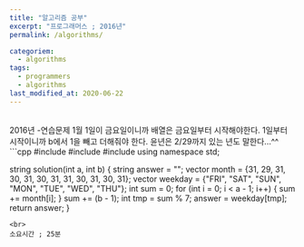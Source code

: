 ```yaml
---
title: "알고리즘 공부"
excerpt: "프로그래머스 ; 2016년"
permalink: /algorithms/

categoriem:
  - algorithms
tags:
  - programmers
  - algorithms
last_modified_at: 2020-06-22
---
```

<br>
2016년 -연습문제  
<https://programmers.co.kr/learn/courses/30/lessons/12901>  
1월 1일이 금요일이니까 배열은 금요일부터 시작해야한다.  
1일부터 시작이니까 b에서 1을 빼고 더해줘야 한다.  
윤년은 2/29까지 있는 년도 말한다...^^  
<br>
```cpp
#include <iostream>
#include <string>
#include <vector>
using namespace std;

string solution(int a, int b) {
    string answer = "";
    vector<int> month = {31, 29, 31, 30, 31, 30, 31, 31, 30, 31, 30, 31};
    vector<string> weekday = {"FRI", "SAT", "SUN", "MON", "TUE", "WED", "THU"};
    int sum = 0;
    for (int i = 0; i < a - 1; i++) {
        sum += month[i];
    }
    sum += (b - 1);
    int tmp = sum % 7;
    answer = weekday[tmp];
    return answer;
}
```
<br>
소요시간 ; 25분